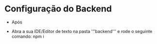 # Configuração do Backend

- Após

- Abra a sua IDE/Editor de texto na pasta '''backend''' e rode o seguinte comando: npm i
